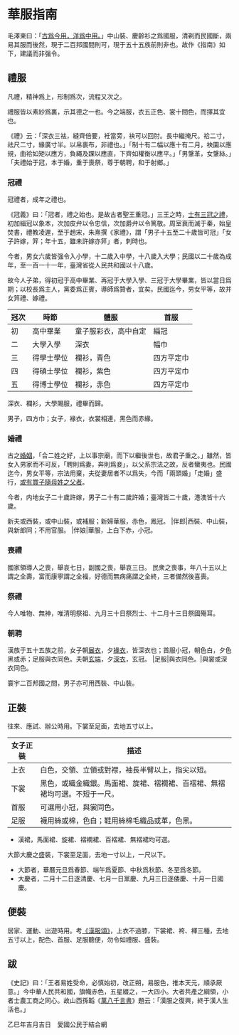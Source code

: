 # 華服指南
毛澤東曰：「[古爲今用，洋爲中用。](https://www.marxists.org/chinese/maozedong/1968/5-117.htm)」中山裝、慶齡衫之爲國服，清剃而民國斷，兩易其服而後然，現于二百邦國間則可，現于五十五族前則非也。故作《指南》如下，建議而非强令。

## 禮服
凡禮，精神爲上，形制爲次，流程又次之。

禮服皆以素紗爲裏，示其德之一也。今之端服，衣五正色、裳十間色，而擇其宜也。

《禮》云：「深衣三袪，縫齊倍要，衽當旁，袂可以回肘。長中繼掩尺。袷二寸，祛尺二寸，緣廣寸半。以帛裹布，非禮也。」「制十有二幅以應十有二月，袂圜以應規，曲袷如矩以應方，負繩及踝以應直，下齊如權衡以應平。」「男鞶革，女鞶絲。」「夫禮始于冠，本于婚，重于喪祭，尊于朝聘，和于射鄉。」

### 冠禮
冠禮者，成年之禮也。

《冠義》曰：「冠者，禮之始也。是故古者聖王重冠。」三王之時，[士有三冠之禮](https://ctext.org/yili/shi-guan-li/zh)，初加緇冠以象本，次加皮弁以令忠信，次加爵弁以令篤敬。周室衰而滅于秦，始皇焚書，禮教凌遲，至于趙宋，朱熹撰《家禮》，謂「男子十五至二十歲皆可冠」「女子許嫁，笄；年十五，雖未許嫁亦笄」者，刺時也。

今者，男女六歲皆强令入小學，十二歲入中學，十八歲入大學；民國以二十歲為成年，至一百一十一年，臺灣省從人民共和國以十八歲。

故今人子弟，得初冠于高中畢業、再冠于大學入學、三冠于大學畢業，皆以當日爲期；以校長爲主人，黨委爲正賓，導師爲贊者，宜矣。民國迄今，男女平等，故并女笄禮、嫁禮。

|冠次|時節|體服|首服
|-|-|-|-
|初|高中畢業|童子服彩衣，高中自定|緇冠
|二|大學入學|深衣|幅巾
|三|得學士學位|襴衫，青色|四方平定巾
|四|得碩士學位|襴衫，紫色|四方平定巾
|五|得博士學位|襴衫，赤色|四方平定巾

深衣、襴衫，大學賜服，禮畢而歸。

男子，四方巾；女子，褖衣，衣裳相連，黑色而赤緣。


### 婚禮
古之[婚姻](https://ctext.org/yili/shi-hun-li/zh)，「合二姓之好，上以事宗廟，而下以繼後世也，故君子重之。」雖然，皆女入男家而不可反，「聘則爲妻，奔則爲妾」，以父系宗法之故，反者蠻夷也。民國迄今，男女平等，宗法用棄，夫從妻居者不以爲失，今而「兩頭婚」「走婚」盛行，[或有賞子隨母姓之父者](https://baike.baidu.com/item/子隨母姓)。

今者，内地女子二十歲許嫁，男子二十有二歲許婚；臺灣皆二十歲，港澳皆十六歲。

新夫或西裝，或中山裝，或補服；新婦華服，赤色，鳳冠。
|伴郎|西裝、中山裝，與新郎同；不用官服。
|伴娘|華服，上白下赤，小冠。

### 喪禮
國家領導人之喪，舉哀七日，副國之喪，舉哀三日。
民衆之喪事，年八十五以上謂之全壽，富而康寧謂之全福，好德而無病痛謂之全終，三者備然後喜喪。

### 祭禮
今人唯物、無神，唯清明祭祖、九月三十日祭烈士、十二月十三日祭國殤耳。

### 朝聘
漢族于五十五族之前，女子朝[展衣](https://baike.baidu.com/item/展衣)，夕[褖衣](https://baike.baidu.com/item/褖衣)，皆深衣也；首服小冠，朝色白，夕色黑或赤；足服與衣同色。夫朝[玄端](https://baike.baidu.com/item/玄端)，夕[深衣](https://baike.baidu.com/item/深衣)，玄冠。
|足服|與衣同色。|與裳或深衣同色。

寰宇二百邦國之間，男子亦可用西裝、中山裝。

## 正裝
往來、應試、辦公時用。下裳至足面，去地五寸以上。

|女子正裝|描述
|-|-
|上衣|白色，交領、立領或對襟，袖長半臂以上，指尖以短。
|下裳|黑色，或織金織銀。馬面裙、旋裙、褶襉裙、百褶裙、無褶裙均可選。不短于一尺。
|首服|可選用小冠，與裳同色。
|足服|襪用絲或棉，色白；鞋用絲棉毛織品或革，色黑。

- 漢裙，馬面裙、旋裙、褶襉裙、百褶裙、無褶裙均可選。

大節大慶之盛裝，下裳至足面，去地一寸以上，一尺以下。
- 大節者，華曆元旦爲春節、端午爲夏節、中秋爲秋節、冬至爲冬節。
- 大慶者，二月十二日逐清慶、七月一日黨慶、九月三日逐倭慶、十月一日國慶。

## 便裝
居家、運動、出遊時用。考[《漢服頌》](https://hanfusong.com/archives/27709.html)，上衣不過膝，下裳裙、袴、褌三種，去地五寸以上，配色、首服、足服聽便，勿令如禮服、盛裝。

## 跋
《史記》曰：「王者易姓受命，必慎始初，改正朔，易服色，推本天元，順承厥意。」今中華人民共和國，旗幟赤色，五星綴之，一大四小。大者共產之綱領，小者士農工商之同心。故山西孫韜《[萬八千言書](https://zhuanlan.zhihu.com/p/717631734)》題云：「漢服之復興，終于漢人生活也。」

乙巳年吉月吉日　愛國公民于結合網
